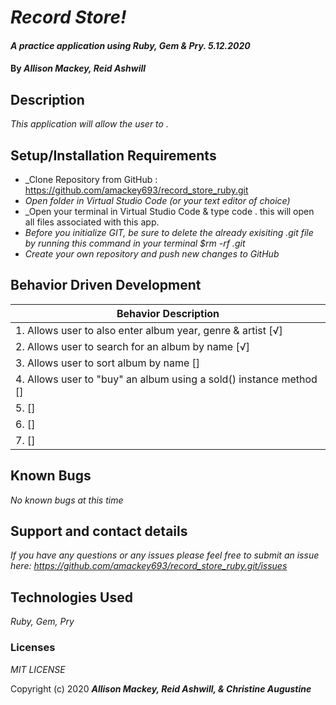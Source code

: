 # _Record Store!_

#### _A practice application using Ruby, Gem & Pry. 5.12.2020_

#### By _**Allison Mackey, Reid Ashwill**_

## Description

_This application will allow the user to ._ 

## Setup/Installation Requirements

* _Clone Repository from GitHub :  https://github.com/amackey693/record_store_ruby.git
* _Open folder in Virtual Studio Code (or your text editor of choice)_
* _Open your terminal in Virtual Studio Code & type code . this will open all files associated with this app. 
* _Before you initialize GIT, be sure to delete the already exisiting .git file by running this command in your terminal $rm -rf .git_
* _Create your own repository and push new changes to GitHub_

## Behavior Driven Development 


|   Behavior Description        |
|-------------------------------|
| 1. Allows user to also enter album year, genre & artist [√]|
| 2. Allows user to search for an album by name [√]|
| 3. Allows user to sort album by name []|
| 4. Allows user to "buy" an album using a sold() instance method []|
| 5.  []|
| 6.  []|
| 7.  []|


## Known Bugs

_No known bugs at this time_

## Support and contact details

_If you have any questions or any issues please feel free to submit an issue here: https://github.com/amackey693/record_store_ruby.git/issues_

## Technologies Used

_Ruby, Gem, Pry_ 


### Licenses
*MIT LICENSE*

Copyright (c) 2020 **_Allison Mackey, Reid Ashwill, & Christine Augustine_**
